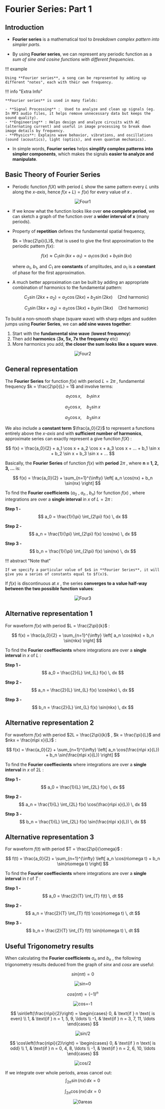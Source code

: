 # Fourier Series: Part 1

## Introduction

- **Fourier series** is a mathematical tool to *breakdown complex pattern into simpler parts*.

- By using **Fourier series**, we can represent any periodic function as a *sum of sine and cosine functions with different frequencies*.

!!! example
    
    Using **Fourier series**, a song can be represented by adding up different "notes", each with their own frequency. 

!!! info "Extra Info"

    **Fourier series** is used in many fields:

    - **Signal Processing** :  Used to analyze and clean up signals (eg. In MP3 audio files, it helps remove unnecessary data but keeps the sound quality). 
    - **Engineering** : Helps design and analyze circuits with AC (alternating current) and useful in image processing to break down image details by frequency.
    - **Physics**: Explains wave behavior, vibrations, and oscillations (sound (acoustics), light (optics), and even quantum mechanics).

- In simple words, **Fourier series** helps **simplify complex patterns into simpler components**, which makes the signals **easier to analyze and manipulate**.


## Basic Theory of Fourier Series

- Periodic function $f(X)$ with period $L$ show the same pattern every $L$ units along the *x-axis*, hence $f(x+L) = f(x)$ for every value of $x$ . 

<div align="center">
  <img src="https://github.com/JoshuaOhYQ/BEEE/blob/c6cb3e127e004aead24f2c929391b604a0c80d85/docs/ENG2053%20Engineering%20Math%203/Four1.png?raw=true" alt="Four1">
</div>

- If we know what the function looks like over **one complete period**, we can sketch a graph of the function over a **wider interval of x** (many periods).

- Property of **repetition** defines the fundamental spatial frequency,  

  $k = \frac{2\pi}{L}$, that is used to give the first approximation to the periodic pattern $f(x)$:

  $$
  f(x) \approx C_1 \sin(kx + \alpha_1) = a_1 \cos(kx) + b_1 \sin(kx)
  $$

  where $a_1$, $b_1$, and $C_1$ are **constants** of amplitudes, and $\alpha_1$ is a **constant** of phase for the first approximation.

- A much better approximation can be built by adding an appropriate combination of harmonics to the fundamental pattern:
    
  $$
  C_2 \sin(2kx + \alpha_2) = a_2 \cos(2kx) + b_2 \sin(2kx) \quad \text{(2nd harmonic)}
  $$

  $$
  C_3 \sin(3kx + \alpha_3) = a_3 \cos(3kx) + b_3 \sin(3kx) \quad \text{(3rd harmonic)}
  $$


To build a non-smooth shape (square wave) with sharp edges and sudden jumps using **Fourier Series**, we can **add sine waves together**:

1. Start with the **fundamental sine wave** (**lowest frequency**)
2. Then add **harmonics** (**3x, 5x, 7x the frequency** etc)
3. More harmonics you add, **the closer the sum looks like a square wave**.

<div align="center">
  <img src="https://github.com/JoshuaOhYQ/BEEE/blob/299a21871a72a521410910663bcc37dad0bdaeda/docs/ENG2053%20Engineering%20Math%203/Four2.png?raw=true" alt="Four2">
</div>

## General representation 

The **Fourier Series** for function $f(x)$ with period $L = 2\pi$ , fundamental frequency $k = \frac{2\pi}{L} = 1$ and involve terms:

$$
a_1 \cos x, \quad b_1 \sin x
$$

$$
a_2 \cos x, \quad b_2 \sin x
$$

$$
a_3 \cos x, \quad b_3 \sin x
$$

We also include a **constant term** $\frac{a_0}{2}$ to represent a functions entirely above the *x-axis* and with **sufficient number of harmonics**, approximate series can exactly represent a give function $f(X)$ :

$$
f(x) = \frac{a_0}{2} + a_1 \cos x + a_2 \cos x + a_3 \cos x + ... + b_1 \sin x + b_2 \sin x + b_3 \sin x + ...
$$

Basically, the **Fourier Series** of function $f(x)$ with **period** $2\pi$ , where **n = 1, 2, 3, ...** is:

$$
f(x) = \frac{a_0}{2} + \sum_{n=1}^{\infty} \left[ a_n \cos(nx) + b_n \sin(nx) \right]
$$

To find the **Fourier coefficients** ($a_0$ , $a_n$ , $b_n$) for function $f(x)$ , where integrations are over a **single interval** in $x$ of $L = 2\pi$ : 

**Step 1 -**
$$
a_0 = \frac{1}{\pi} \int_{2\pi} f(x) \, dx
$$

**Step 2 -**
$$
a_n = \frac{1}{\pi} \int_{2\pi} f(x) \cos(nx) \, dx
$$


**Step 3 -**
$$
b_n = \frac{1}{\pi} \int_{2\pi} f(x) \sin(nx) \, dx
$$

!!! abstract "Note that"

    If we specify a particular value of $x$ in **Fourier Series**, it will give you a series of constants equal to $f(x)$. 

If $f(x)$ is discontinuous at $x$ , the series **converges to a value half-way between the two possible function values**:

<div align="center">
  <img src="https://github.com/JoshuaOhYQ/BEEE/blob/03e34f84a025c3b9a00f7c304ccf450870d12be7/docs/ENG2053%20Engineering%20Math%203/Four3.png?raw=true" alt="Four3">
</div>

## Alternative representation 1

For waveform $f(x)$ with period $L = \frac{2\pi}{k}$ :

$$
f(x) = \frac{a_0}{2} + \sum_{n=1}^{\infty} \left[ a_n \cos(nkx) + b_n \sin(nkx) \right]
$$

To find the **Fourier coeffiecients** where integrations are over a **single interval** in $x$ of $L$ :  

**Step 1 -**
$$
a_0 = \frac{2}{L} \int_{L} f(x) \, dx
$$

**Step 2 -**
$$
a_n = \frac{2}{L} \int_{L} f(x) \cos(nkx) \, dx
$$


**Step 3 -**
$$
b_n = \frac{2}{L} \int_{L} f(x) \sin(nkx) \, dx
$$


## Alternative representation 2

For waveform $f(x)$ with period $2L = \frac{2\pi}{k}$ , $k = \frac{\pi}{L}$ and $nkx = \frac{n\pi x}{L}$ :

$$
f(x) = \frac{a_0}{2} + \sum_{n=1}^{\infty} \left[ a_n \cos(\frac{n\pi x}{L}) + b_n \sin(\frac{n\pi x}{L}) \right]
$$

To find the **Fourier coeffiecients** where integrations are over a **single interval** in $x$ of $2L$ :  

**Step 1 -**
$$
a_0 = \frac{1}{L} \int_{2L} f(x) \, dx
$$

**Step 2 -**
$$
a_n = \frac{1}{L} \int_{2L} f(x) \cos(\frac{n\pi x}{L}) \, dx
$$


**Step 3 -**
$$
b_n = \frac{1}{L} \int_{2L} f(x) \sin(\frac{n\pi x}{L}) \, dx
$$


## Alternative representation 3

For waveform $f(t)$ with period $T = \frac{2\pi}{\omega}$ :

$$
f(t) = \frac{a_0}{2} + \sum_{n=1}^{\infty} \left[ a_n \cos(n\omega t) + b_n \sin(n\omega t) \right]
$$

To find the **Fourier coeffiecients** where integrations are over a **single interval** in $t$ of $T$ :  

**Step 1 -**
$$
a_0 = \frac{2}{T} \int_{T} f(t) \, dt
$$

**Step 2 -**
$$
a_n = \frac{2}{T} \int_{T} f(t) \cos(n\omega t) \, dt
$$


**Step 3 -**
$$
b_n = \frac{2}{T} \int_{T} f(t) \sin(n\omega t) \, dt
$$

## Useful Trigonometry results

When calculating the **Fourier coefficients** $a_n$ and $b_n$ , the following trigonometry results deduced from the graph of $sin x$ and $cos x$ are useful:

$$
sin (n\pi) = 0
$$

<div align="center">
  <img src="https://github.com/JoshuaOhYQ/BEEE/blob/03e34f84a025c3b9a00f7c304ccf450870d12be7/docs/ENG2053%20Engineering%20Math%203/Four3.png?raw=true" alt="sin=0">
</div>

$$
cos (n\pi) = (-1)^n
$$

<div align="center">
  <img src="https://github.com/JoshuaOhYQ/BEEE/blob/03e34f84a025c3b9a00f7c304ccf450870d12be7/docs/ENG2053%20Engineering%20Math%203/Four3.png?raw=true" alt="cos=-1">
</div>

$$
\sin\left(\frac{n\pi}{2}\right) =
\begin{cases}
0, & \text{if } n \text{ is even} \\
1, & \text{if } n = 1, 5, 9, \ldots \\
-1, & \text{if } n = 3, 7, 11, \ldots
\end{cases}
$$

<div align="center">
  <img src="https://github.com/JoshuaOhYQ/BEEE/blob/03e34f84a025c3b9a00f7c304ccf450870d12be7/docs/ENG2053%20Engineering%20Math%203/Four3.png?raw=true" alt="sin/2">
</div>

$$
\cos\left(\frac{n\pi}{2}\right) =
\begin{cases}
0, & \text{if } n \text{ is odd} \\
1, & \text{if } n = 0, 4, 8, \ldots \\
-1, & \text{if } n = 2, 6, 10, \ldots
\end{cases}
$$

<div align="center">
  <img src="https://github.com/JoshuaOhYQ/BEEE/blob/03e34f84a025c3b9a00f7c304ccf450870d12be7/docs/ENG2053%20Engineering%20Math%203/Four3.png?raw=true" alt="cos/2">
</div>

If we integrate over whole periods, areas cancel out:
$$
\int_{2\pi} \sin(nx) \, dx = 0
$$

$$
\int_{2\pi} \cos(nx) \, dx = 0
$$

<div align="center">
  <img src="https://github.com/JoshuaOhYQ/BEEE/blob/03e34f84a025c3b9a00f7c304ccf450870d12be7/docs/ENG2053%20Engineering%20Math%203/Four3.png?raw=true" alt="0areas">
</div>